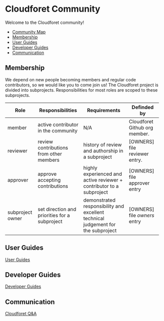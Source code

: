 # Cloudforet Community

Welcome to the Cloudforet community!

- [Community Map](#Community-Map)
- [Membership](#Membership)
- [User Guides](#User-Guides)
- [Developer Guides](#Developer-Guides)
- [Communication](#Communication)

## Membership
We depend on new people becoming members and regular code contributors, so we would like you to come join us!
The Cloudforet project is divided into subprojects. Responsibilities for most roles are scoped to these subprojects.

| Role  | Responsibilities | Requirements   | Definded by |
| ----  | ---------------- | -------------- | ----------- |
| member | active contributor in the community | N/A  | Cloudforet Github org member. |
| reviewer | review contributions from other members | history of review and authorship in a subproject | [OWNERS] file reviewer entry. |
| approver | approve accepting contributions | highly experienced and active reviewer + contributor to a subproject | [OWNERS] file approver entry |
| subproject owner | set direction and priorities for a subproject | demonstrated responsibility and excellent technical judgement for the subproject | [OWNERS] file *owners* entry |

## User Guides

[User Guides]

## Developer Guides

[Developer Guides]

## Communication

[Cloudforet Q&A]

[User Guides]: https://cloudforet.io/docs/guides/
[Developer Guides]: https://cloudforet.io/docs/developers/
[Cloudforet Q&A]: https://github.com/cloudforet-io/community/discussions
